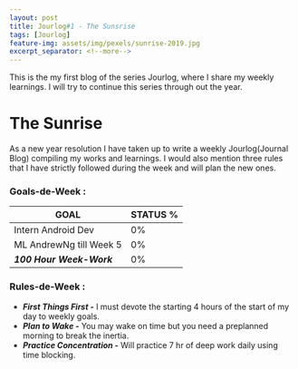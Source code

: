 ```yaml
---
layout: post
title: Jourlog#1 - The Sunsrise
tags: [Jourlog]
feature-img: assets/img/pexels/sunrise-2019.jpg
excerpt_separator: <!--more-->
---
```

This is the my first blog of the series Jourlog, where I share my weekly learnings. I will try to continue this series through out the year. 

# The Sunrise

As a new year resolution I have taken up to write a weekly Jourlog(Journal Blog) compiling my works and learnings.
I would also mention three rules that I have strictly followed during the week and will plan the new ones.

### Goals-de-Week :

GOAL                          | STATUS %
-------------                 | -------------
Intern Android Dev            | 0%
ML AndrewNg till Week 5       | 0%
***100 Hour Week-Work***      | 0%

### Rules-de-Week :
* ***First Things First -*** I must devote the starting 4 hours of the start of my day to weekly goals.
* ***Plan to Wake -*** You may wake on time but you need a preplanned morning to break the inertia.
* ***Practice Concentration -*** Will practice 7 hr of deep work daily using time blocking.
